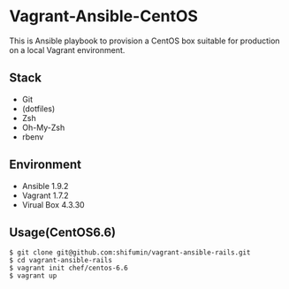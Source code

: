 Vagrant-Ansible-CentOS
===============
This is Ansible playbook to provision a CentOS box suitable for production on a local Vagrant environment.

## Stack
* Git
* (dotfiles)
* Zsh
* Oh-My-Zsh
* rbenv

## Environment
* Ansible 1.9.2
* Vagrant 1.7.2
* Virual Box 4.3.30

## Usage(CentOS6.6)

```
$ git clone git@github.com:shifumin/vagrant-ansible-rails.git
$ cd vagrant-ansible-rails
$ vagrant init chef/centos-6.6
$ vagrant up
```

